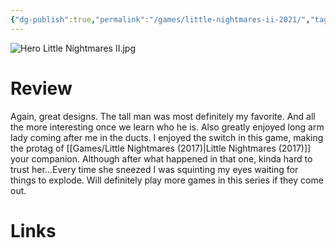 ```yaml
---
{"dg-publish":true,"permalink":"/games/little-nightmares-ii-2021/","tags":["games","streamed"],"created":"2024-07-23","updated":"2025-09-04"}
---
```



![Hero Little Nightmares II.jpg](/img/user/Attachments/Hero%20Little%20Nightmares%20II.jpg)

# Review

Again, great designs. The tall man was most definitely my favorite. And all the more interesting once we learn who he is. Also greatly enjoyed long arm lady coming after me in the ducts. I enjoyed the switch in this game, making the protag of [[Games/Little Nightmares (2017)\|Little Nightmares (2017)]] your companion. Although after what happened in that one, kinda hard to trust her...Every time she sneezed I was squinting my eyes waiting for things to explode. Will definitely play more games in this series if they come out.

# Links
